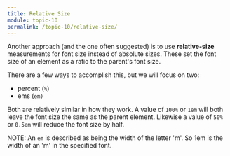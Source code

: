 ```yaml
---
title: Relative Size
module: topic-10
permalink: /topic-10/relative-size/
---
```


<div class="divider-heading"></div>

Another approach (and the one often suggested) is to use **relative-size** measurements for font size instead of absolute sizes. These set the font size of an element as a ratio to the parent's font size.

There are a few ways to accomplish this, but we will focus on two:

- percent (`%`)
- ems (`em)`

Both are relatively similar in how they work. A value of `100%` or `1em` will both leave the font size the same as the parent element. Likewise a value of `50%` or `0.5em` will reduce the font size by half.

<span class="label label-info">NOTE:</span> An `em` is described as being the width of the letter 'm'. So 1em is the width of an 'm' in the specified font.

<div class="codepen-embed">
  <p data-height="600" data-theme-id="30567" data-slug-hash="vWYNRv" data-default-tab="css,result" data-user="Media-Ed-Online" data-embed-version="2" data-pen-title="[Topic-08] Adding Emphasis, Pt. 7" class="codepen"></p>
</div>
